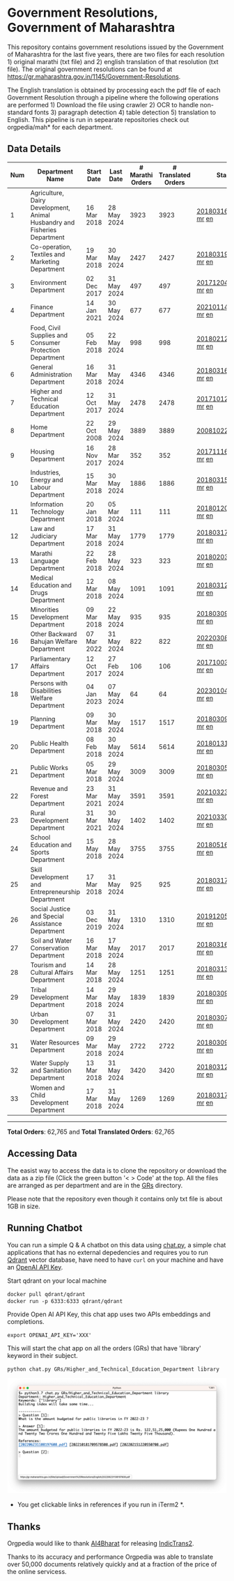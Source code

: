 # Government Resolutions, Government of Maharashtra

This repository contains government resolutions issued by the Government of Maharashtra for the last five years, there are two files for each resolution 1) original marathi (txt file) and 2) english translation of that resolution (txt file). The original government resolutions can be found at https://gr.maharashtra.gov.in/1145/Government-Resolutions.

The English translation is obtained by processing each the pdf file of each Government Resolution through a pipeline where the following operations are performed 1) Download the file using crawler 2) OCR to handle non-standard fonts 3) paragraph detection 4) table  detection 5) translation to English. This pipeline is run in sepearate repositories check out orgpedia/mah* for each department.


## Data Details

| Num | Department Name | Start Date | Last Date | # Marathi Orders | # Translated Orders | Starting Order | Last Order |
| --- | --------------- | ---------- | --------- | ---------------- | ------------------- | -------------- | ---------- |
| 1 | Agriculture, Dairy Development, Animal Husbandry and Fisheries Department | 16 Mar 2018 | 28 May 2024 | 3923 | 3923 | [201803161624182101.pdf](https://gr.maharashtra.gov.in/Site/Upload/Government%20Resolutions/English/201803161624182101.pdf) [mr](GRs/Agriculture,_Dairy_Development,_Animal_Husbandry_and_Fisheries_Department/201803161624182101.pdf.mr.txt) [en](GRs/Agriculture,_Dairy_Development,_Animal_Husbandry_and_Fisheries_Department/201803161624182101.pdf.en.txt) | [202405281721390501.pdf](https://gr.maharashtra.gov.in/Site/Upload/Government%20Resolutions/English/202405281721390501.pdf) [mr](GRs/Agriculture,_Dairy_Development,_Animal_Husbandry_and_Fisheries_Department/202405281721390501.pdf.mr.txt) [en](GRs/Agriculture,_Dairy_Development,_Animal_Husbandry_and_Fisheries_Department/202405281721390501.pdf.en.txt) |
| 2 | Co-operation, Textiles and Marketing Department | 19 Mar 2018 | 30 May 2024 | 2427 | 2427 | [201803191257576702.pdf](https://gr.maharashtra.gov.in/Site/Upload/Government%20Resolutions/English/201803191257576702.pdf) [mr](GRs/Co-operation,_Textiles_and_Marketing_Department/201803191257576702.pdf.mr.txt) [en](GRs/Co-operation,_Textiles_and_Marketing_Department/201803191257576702.pdf.en.txt) | [202405301119508802.pdf](https://gr.maharashtra.gov.in/Site/Upload/Government%20Resolutions/English/202405301119508802..pdf) [mr](GRs/Co-operation,_Textiles_and_Marketing_Department/202405301119508802.pdf.mr.txt) [en](GRs/Co-operation,_Textiles_and_Marketing_Department/202405301119508802.pdf.en.txt) |
| 3 | Environment Department | 02 Dec 2017 | 31 May 2024 | 497 | 497 | [201712041147216904.pdf](https://gr.maharashtra.gov.in/Site/Upload/Government%20Resolutions/English/201712041147216904.pdf) [mr](GRs/Environment_Department/201712041147216904.pdf.mr.txt) [en](GRs/Environment_Department/201712041147216904.pdf.en.txt) | [202405311544430904.pdf](https://gr.maharashtra.gov.in/Site/Upload/Government%20Resolutions/English/202405311544430904.pdf) [mr](GRs/Environment_Department/202405311544430904.pdf.mr.txt) [en](GRs/Environment_Department/202405311544430904.pdf.en.txt) |
| 4 | Finance Department | 14 Jan 2021 | 30 May 2024 | 677 | 677 | [202101141237329905.pdf](https://gr.maharashtra.gov.in/Site/Upload/Government%20Resolutions/English/202101141237329905.pdf) [mr](GRs/Finance_Department/202101141237329905.pdf.mr.txt) [en](GRs/Finance_Department/202101141237329905.pdf.en.txt) | [202405301147298705.pdf](https://gr.maharashtra.gov.in/Site/Upload/Government%20Resolutions/English/202405301147298705.pdf) [mr](GRs/Finance_Department/202405301147298705.pdf.mr.txt) [en](GRs/Finance_Department/202405301147298705.pdf.en.txt) |
| 5 | Food, Civil Supplies and Consumer Protection Department | 05 Feb 2018 | 22 May 2024 | 998 | 998 | [201802121244545806.pdf](https://gr.maharashtra.gov.in/Site/Upload/Government%20Resolutions/English/201802121244545806.pdf) [mr](GRs/Food,_Civil_Supplies_and_Consumer_Protection_Department/201802121244545806.pdf.mr.txt) [en](GRs/Food,_Civil_Supplies_and_Consumer_Protection_Department/201802121244545806.pdf.en.txt) | [202405221138134206.pdf](https://gr.maharashtra.gov.in/Site/Upload/Government%20Resolutions/English/202405221138134206.pdf) [mr](GRs/Food,_Civil_Supplies_and_Consumer_Protection_Department/202405221138134206.pdf.mr.txt) [en](GRs/Food,_Civil_Supplies_and_Consumer_Protection_Department/202405221138134206.pdf.en.txt) |
| 6 | General Administration Department | 16 Mar 2018 | 31 May 2024 | 4346 | 4346 | [201803161224022707.pdf](https://gr.maharashtra.gov.in/Site/Upload/Government%20Resolutions/English/201803161224022707.pdf) [mr](GRs/General_Administration_Department/201803161224022707.pdf.mr.txt) [en](GRs/General_Administration_Department/201803161224022707.pdf.en.txt) | [202405311522160607.pdf](https://gr.maharashtra.gov.in/Site/Upload/Government%20Resolutions/English/202405311522160607...pdf) [mr](GRs/General_Administration_Department/202405311522160607.pdf.mr.txt) [en](GRs/General_Administration_Department/202405311522160607.pdf.en.txt) |
| 7 | Higher and Technical Education Department | 12 Oct 2017 | 31 May 2024 | 2478 | 2478 | [201710121514029708.pdf](https://gr.maharashtra.gov.in/Site/Upload/Government%20Resolutions/English/201710121514029708.pdf) [mr](GRs/Higher_and_Technical_Education_Department/201710121514029708.pdf.mr.txt) [en](GRs/Higher_and_Technical_Education_Department/201710121514029708.pdf.en.txt) | [202405311806342608.pdf](https://gr.maharashtra.gov.in/Site/Upload/Government%20Resolutions/English/202405311806342608.pdf) [mr](GRs/Higher_and_Technical_Education_Department/202405311806342608.pdf.mr.txt) [en](GRs/Higher_and_Technical_Education_Department/202405311806342608.pdf.en.txt) |
| 8 | Home Department | 22 Oct 2008 | 29 May 2024 | 3889 | 3889 | [20081022.pdf](https://gr.maharashtra.gov.in/Site/Upload/Government%20Resolutions/English/20081022.pdf) [mr](GRs/Home_Department/20081022.pdf.mr.txt) [en](GRs/Home_Department/20081022.pdf.en.txt) | [202405291456351729.pdf](https://gr.maharashtra.gov.in/Site/Upload/Government%20Resolutions/English/202405291456351729.pdf) [mr](GRs/Home_Department/202405291456351729.pdf.mr.txt) [en](GRs/Home_Department/202405291456351729.pdf.en.txt) |
| 9 | Housing Department | 16 Nov 2017 | 28 Mar 2024 | 352 | 352 | [201711161447076609.pdf](https://gr.maharashtra.gov.in/Site/Upload/Government%20Resolutions/English/201711161447076609.pdf) [mr](GRs/Housing_Department/201711161447076609.pdf.mr.txt) [en](GRs/Housing_Department/201711161447076609.pdf.en.txt) | [202403281255554909.pdf](https://gr.maharashtra.gov.in/Site/Upload/Government%20Resolutions/English/202403281255554909.pdf) [mr](GRs/Housing_Department/202403281255554909.pdf.mr.txt) [en](GRs/Housing_Department/202403281255554909.pdf.en.txt) |
| 10 | Industries, Energy and Labour Department | 15 Mar 2018 | 30 May 2024 | 1886 | 1886 | [201803151204055010.pdf](https://gr.maharashtra.gov.in/Site/Upload/Government%20Resolutions/English/201803151204055010.pdf) [mr](GRs/Industries,_Energy_and_Labour_Department/201803151204055010.pdf.mr.txt) [en](GRs/Industries,_Energy_and_Labour_Department/201803151204055010.pdf.en.txt) | [202405301349068810.pdf](https://gr.maharashtra.gov.in/Site/Upload/Government%20Resolutions/English/202405301349068810.pdf) [mr](GRs/Industries,_Energy_and_Labour_Department/202405301349068810.pdf.mr.txt) [en](GRs/Industries,_Energy_and_Labour_Department/202405301349068810.pdf.en.txt) |
| 11 | Information Technology Department | 20 Jan 2018 | 05 Mar 2024 | 111 | 111 | [201801201843024511.pdf](https://gr.maharashtra.gov.in/Site/Upload/Government%20Resolutions/English/201801201843024511.pdf) [mr](GRs/Information_Technology_Department/201801201843024511.pdf.mr.txt) [en](GRs/Information_Technology_Department/201801201843024511.pdf.en.txt) | [202403051249430211.pdf](https://gr.maharashtra.gov.in/Site/Upload/Government%20Resolutions/English/202403051249430211.pdf) [mr](GRs/Information_Technology_Department/202403051249430211.pdf.mr.txt) [en](GRs/Information_Technology_Department/202403051249430211.pdf.en.txt) |
| 12 | Law and Judiciary Department | 17 Mar 2018 | 31 May 2024 | 1779 | 1779 | [201803171129290212.pdf](https://gr.maharashtra.gov.in/Site/Upload/Government%20Resolutions/English/201803171129290212.pdf) [mr](GRs/Law_and_Judiciary_Department/201803171129290212.pdf.mr.txt) [en](GRs/Law_and_Judiciary_Department/201803171129290212.pdf.en.txt) | [202405311145114112.pdf](https://gr.maharashtra.gov.in/Site/Upload/Government%20Resolutions/English/202405311145114112.pdf) [mr](GRs/Law_and_Judiciary_Department/202405311145114112.pdf.mr.txt) [en](GRs/Law_and_Judiciary_Department/202405311145114112.pdf.en.txt) |
| 13 | Marathi Language Department | 22 Feb 2018 | 28 May 2024 | 323 | 323 | [201802031549154233.pdf](https://gr.maharashtra.gov.in/Site/Upload/Government%20Resolutions/English/201802031549154233.pdf) [mr](GRs/Marathi_Language_Department/201802031549154233.pdf.mr.txt) [en](GRs/Marathi_Language_Department/201802031549154233.pdf.en.txt) | [202405281600192133.pdf](https://gr.maharashtra.gov.in/Site/Upload/Government%20Resolutions/English/202405281600192133.pdf) [mr](GRs/Marathi_Language_Department/202405281600192133.pdf.mr.txt) [en](GRs/Marathi_Language_Department/202405281600192133.pdf.en.txt) |
| 14 | Medical Education and Drugs Department | 12 Mar 2018 | 08 May 2024 | 1091 | 1091 | [201803121137094813.pdf](https://gr.maharashtra.gov.in/Site/Upload/Government%20Resolutions/English/201803121137094813.pdf) [mr](GRs/Medical_Education_and_Drugs_Department/201803121137094813.pdf.mr.txt) [en](GRs/Medical_Education_and_Drugs_Department/201803121137094813.pdf.en.txt) | [202405081814082713.pdf](https://gr.maharashtra.gov.in/Site/Upload/Government%20Resolutions/English/202405081814082713.pdf) [mr](GRs/Medical_Education_and_Drugs_Department/202405081814082713.pdf.mr.txt) [en](GRs/Medical_Education_and_Drugs_Department/202405081814082713.pdf.en.txt) |
| 15 | Minorities Development Department | 09 Mar 2018 | 22 May 2024 | 935 | 935 | [201803091218355314.pdf](https://gr.maharashtra.gov.in/Site/Upload/Government%20Resolutions/English/201803091218355314.pdf) [mr](GRs/Minorities_Development_Department/201803091218355314.pdf.mr.txt) [en](GRs/Minorities_Development_Department/201803091218355314.pdf.en.txt) | [202405221153537814.pdf](https://gr.maharashtra.gov.in/Site/Upload/Government%20Resolutions/English/202405221153537814.pdf) [mr](GRs/Minorities_Development_Department/202405221153537814.pdf.mr.txt) [en](GRs/Minorities_Development_Department/202405221153537814.pdf.en.txt) |
| 16 | Other Backward Bahujan Welfare Department | 07 Mar 2022 | 31 May 2024 | 822 | 822 | [202203081752439334.pdf](https://gr.maharashtra.gov.in/Site/Upload/Government%20Resolutions/English/202203081752439334.pdf) [mr](GRs/Other_Backward_Bahujan_Welfare_Department/202203081752439334.pdf.mr.txt) [en](GRs/Other_Backward_Bahujan_Welfare_Department/202203081752439334.pdf.en.txt) | [202405311706244434.pdf](https://gr.maharashtra.gov.in/Site/Upload/Government%20Resolutions/English/202405311706244434.pdf) [mr](GRs/Other_Backward_Bahujan_Welfare_Department/202405311706244434.pdf.mr.txt) [en](GRs/Other_Backward_Bahujan_Welfare_Department/202405311706244434.pdf.en.txt) |
| 17 | Parliamentary Affairs Department | 12 Oct 2017 | 27 Feb 2024 | 106 | 106 | [201710031642378615.pdf](https://gr.maharashtra.gov.in/Site/Upload/Government%20Resolutions/English/201710031642378615.pdf) [mr](GRs/Parliamentary_Affairs_Department/201710031642378615.pdf.mr.txt) [en](GRs/Parliamentary_Affairs_Department/201710031642378615.pdf.en.txt) | [202402271500283915.pdf](https://gr.maharashtra.gov.in/Site/Upload/Government%20Resolutions/English/202402271500283915.pdf) [mr](GRs/Parliamentary_Affairs_Department/202402271500283915.pdf.mr.txt) [en](GRs/Parliamentary_Affairs_Department/202402271500283915.pdf.en.txt) |
| 18 | Persons with Disabilities Welfare Department | 04 Jan 2023 | 07 May 2024 | 64 | 64 | [202301041906309635.pdf](https://gr.maharashtra.gov.in/Site/Upload/Government%20Resolutions/English/202301041906309635.pdf) [mr](GRs/Persons_with_Disabilities_Welfare_Department/202301041906309635.pdf.mr.txt) [en](GRs/Persons_with_Disabilities_Welfare_Department/202301041906309635.pdf.en.txt) | [202405071203223435.pdf](https://gr.maharashtra.gov.in/Site/Upload/Government%20Resolutions/English/202405071203223435.pdf) [mr](GRs/Persons_with_Disabilities_Welfare_Department/202405071203223435.pdf.mr.txt) [en](GRs/Persons_with_Disabilities_Welfare_Department/202405071203223435.pdf.en.txt) |
| 19 | Planning Department | 09 Mar 2018 | 30 May 2024 | 1517 | 1517 | [201803091441032716.pdf](https://gr.maharashtra.gov.in/Site/Upload/Government%20Resolutions/English/201803091441032716.pdf) [mr](GRs/Planning_Department/201803091441032716.pdf.mr.txt) [en](GRs/Planning_Department/201803091441032716.pdf.en.txt) | [202405301220489016.pdf](https://gr.maharashtra.gov.in/Site/Upload/Government%20Resolutions/English/202405301220489016.pdf) [mr](GRs/Planning_Department/202405301220489016.pdf.mr.txt) [en](GRs/Planning_Department/202405301220489016.pdf.en.txt) |
| 20 | Public Health Department | 08 Feb 2018 | 30 May 2024 | 5614 | 5614 | [201801311722275417.pdf](https://gr.maharashtra.gov.in/Site/Upload/Government%20Resolutions/English/201801311722275417.pdf) [mr](GRs/Public_Health_Department/201801311722275417.pdf.mr.txt) [en](GRs/Public_Health_Department/201801311722275417.pdf.en.txt) | [202405301624298917.pdf](https://gr.maharashtra.gov.in/Site/Upload/Government%20Resolutions/English/202405301624298917.pdf) [mr](GRs/Public_Health_Department/202405301624298917.pdf.mr.txt) [en](GRs/Public_Health_Department/202405301624298917.pdf.en.txt) |
| 21 | Public Works Department | 05 Mar 2018 | 29 May 2024 | 3009 | 3009 | [201803051515468118.pdf](https://gr.maharashtra.gov.in/Site/Upload/Government%20Resolutions/English/201803051515468118.pdf) [mr](GRs/Public_Works_Department/201803051515468118.pdf.mr.txt) [en](GRs/Public_Works_Department/201803051515468118.pdf.en.txt) | [202405291119329018.pdf](https://gr.maharashtra.gov.in/Site/Upload/Government%20Resolutions/English/202405291119329018.pdf) [mr](GRs/Public_Works_Department/202405291119329018.pdf.mr.txt) [en](GRs/Public_Works_Department/202405291119329018.pdf.en.txt) |
| 22 | Revenue and Forest Department | 23 Mar 2021 | 31 May 2024 | 3591 | 3591 | [202103231328393119.pdf](https://gr.maharashtra.gov.in/Site/Upload/Government%20Resolutions/English/202103231328393119.pdf) [mr](GRs/Revenue_and_Forest_Department/202103231328393119.pdf.mr.txt) [en](GRs/Revenue_and_Forest_Department/202103231328393119.pdf.en.txt) | [202405311253446119.pdf](https://gr.maharashtra.gov.in/Site/Upload/Government%20Resolutions/English/202405311253446119.pdf) [mr](GRs/Revenue_and_Forest_Department/202405311253446119.pdf.mr.txt) [en](GRs/Revenue_and_Forest_Department/202405311253446119.pdf.en.txt) |
| 23 | Rural Development Department | 31 Mar 2021 | 30 May 2024 | 1402 | 1402 | [202103301021181120.pdf](https://gr.maharashtra.gov.in/Site/Upload/Government%20Resolutions/English/202103301021181120.pdf) [mr](GRs/Rural_Development_Department/202103301021181120.pdf.mr.txt) [en](GRs/Rural_Development_Department/202103301021181120.pdf.en.txt) | [202405301348484420.pdf](https://gr.maharashtra.gov.in/Site/Upload/Government%20Resolutions/English/202405301348484420.pdf) [mr](GRs/Rural_Development_Department/202405301348484420.pdf.mr.txt) [en](GRs/Rural_Development_Department/202405301348484420.pdf.en.txt) |
| 24 | School Education and Sports Department | 15 May 2018 | 28 May 2024 | 3755 | 3755 | [201805161114241221.pdf](https://gr.maharashtra.gov.in/Site/Upload/Government%20Resolutions/English/201805161114241221.pdf) [mr](GRs/School_Education_and_Sports_Department/201805161114241221.pdf.mr.txt) [en](GRs/School_Education_and_Sports_Department/201805161114241221.pdf.en.txt) | [202405281457161921.pdf](https://gr.maharashtra.gov.in/Site/Upload/Government%20Resolutions/English/202405281457161921.pdf) [mr](GRs/School_Education_and_Sports_Department/202405281457161921.pdf.mr.txt) [en](GRs/School_Education_and_Sports_Department/202405281457161921.pdf.en.txt) |
| 25 | Skill Development and Entrepreneurship Department | 17 Mar 2018 | 31 May 2024 | 925 | 925 | [201803171322099003.pdf](https://gr.maharashtra.gov.in/Site/Upload/Government%20Resolutions/English/201803171322099003.pdf) [mr](GRs/Skill_Development_and_Entrepreneurship_Department/201803171322099003.pdf.mr.txt) [en](GRs/Skill_Development_and_Entrepreneurship_Department/201803171322099003.pdf.en.txt) | [202405311536517603.pdf](https://gr.maharashtra.gov.in/Site/Upload/Government%20Resolutions/English/202405311536517603.pdf) [mr](GRs/Skill_Development_and_Entrepreneurship_Department/202405311536517603.pdf.mr.txt) [en](GRs/Skill_Development_and_Entrepreneurship_Department/202405311536517603.pdf.en.txt) |
| 26 | Social Justice and Special Assistance Department | 03 Dec 2019 | 31 May 2024 | 1310 | 1310 | [201912051107011622.pdf](https://gr.maharashtra.gov.in/Site/Upload/Government%20Resolutions/English/201912051107011622.pdf) [mr](GRs/Social_Justice_and_Special_Assistance_Department/201912051107011622.pdf.mr.txt) [en](GRs/Social_Justice_and_Special_Assistance_Department/201912051107011622.pdf.en.txt) | [202405311602304522.pdf](https://gr.maharashtra.gov.in/Site/Upload/Government%20Resolutions/English/202405311602304522.pdf) [mr](GRs/Social_Justice_and_Special_Assistance_Department/202405311602304522.pdf.mr.txt) [en](GRs/Social_Justice_and_Special_Assistance_Department/202405311602304522.pdf.en.txt) |
| 27 | Soil and Water Conservation Department | 16 Mar 2018 | 17 May 2024 | 2017 | 2017 | [201803161247582426.pdf](https://gr.maharashtra.gov.in/Site/Upload/Government%20Resolutions/English/201803161247582426.pdf) [mr](GRs/Soil_and_Water_Conservation_Department/201803161247582426.pdf.mr.txt) [en](GRs/Soil_and_Water_Conservation_Department/201803161247582426.pdf.en.txt) | [202405171558552326.pdf](https://gr.maharashtra.gov.in/Site/Upload/Government%20Resolutions/English/202405171558552326.pdf) [mr](GRs/Soil_and_Water_Conservation_Department/202405171558552326.pdf.mr.txt) [en](GRs/Soil_and_Water_Conservation_Department/202405171558552326.pdf.en.txt) |
| 28 | Tourism and Cultural Affairs Department | 14 Mar 2018 | 28 May 2024 | 1251 | 1251 | [201803131542054523.pdf](https://gr.maharashtra.gov.in/Site/Upload/Government%20Resolutions/English/201803131542054523.pdf) [mr](GRs/Tourism_and_Cultural_Affairs_Department/201803131542054523.pdf.mr.txt) [en](GRs/Tourism_and_Cultural_Affairs_Department/201803131542054523.pdf.en.txt) | [202405281632359923.pdf](https://gr.maharashtra.gov.in/Site/Upload/Government%20Resolutions/English/202405281632359923...pdf) [mr](GRs/Tourism_and_Cultural_Affairs_Department/202405281632359923.pdf.mr.txt) [en](GRs/Tourism_and_Cultural_Affairs_Department/202405281632359923.pdf.en.txt) |
| 29 | Tribal Development Department | 14 Mar 2018 | 29 May 2024 | 1839 | 1839 | [201803091105184924.pdf](https://gr.maharashtra.gov.in/Site/Upload/Government%20Resolutions/English/201803091105184924.pdf) [mr](GRs/Tribal_Development_Department/201803091105184924.pdf.mr.txt) [en](GRs/Tribal_Development_Department/201803091105184924.pdf.en.txt) | [202405291610159324.pdf](https://gr.maharashtra.gov.in/Site/Upload/Government%20Resolutions/English/202405291610159324.pdf) [mr](GRs/Tribal_Development_Department/202405291610159324.pdf.mr.txt) [en](GRs/Tribal_Development_Department/202405291610159324.pdf.en.txt) |
| 30 | Urban Development Department | 07 Mar 2018 | 31 May 2024 | 2420 | 2420 | [201803071203178325.pdf](https://gr.maharashtra.gov.in/Site/Upload/Government%20Resolutions/English/201803071203178325.pdf) [mr](GRs/Urban_Development_Department/201803071203178325.pdf.mr.txt) [en](GRs/Urban_Development_Department/201803071203178325.pdf.en.txt) | [202405311759012625.pdf](https://gr.maharashtra.gov.in/Site/Upload/Government%20Resolutions/English/202405311759012625.pdf) [mr](GRs/Urban_Development_Department/202405311759012625.pdf.mr.txt) [en](GRs/Urban_Development_Department/202405311759012625.pdf.en.txt) |
| 31 | Water Resources Department | 09 Mar 2018 | 29 May 2024 | 2722 | 2722 | [201803091034435527.pdf](https://gr.maharashtra.gov.in/Site/Upload/Government%20Resolutions/English/201803091034435527.pdf) [mr](GRs/Water_Resources_Department/201803091034435527.pdf.mr.txt) [en](GRs/Water_Resources_Department/201803091034435527.pdf.en.txt) | [202405301415561127.pdf](https://gr.maharashtra.gov.in/Site/Upload/Government%20Resolutions/English/202405301415561127.pdf) [mr](GRs/Water_Resources_Department/202405301415561127.pdf.mr.txt) [en](GRs/Water_Resources_Department/202405301415561127.pdf.en.txt) |
| 32 | Water Supply and Sanitation Department | 13 Mar 2018 | 31 May 2024 | 3420 | 3420 | [201803121414108428.pdf](https://gr.maharashtra.gov.in/Site/Upload/Government%20Resolutions/English/201803121414108428.pdf) [mr](GRs/Water_Supply_and_Sanitation_Department/201803121414108428.pdf.mr.txt) [en](GRs/Water_Supply_and_Sanitation_Department/201803121414108428.pdf.en.txt) | [202405311313130528.pdf](https://gr.maharashtra.gov.in/Site/Upload/Government%20Resolutions/English/202405311313130528.pdf) [mr](GRs/Water_Supply_and_Sanitation_Department/202405311313130528.pdf.mr.txt) [en](GRs/Water_Supply_and_Sanitation_Department/202405311313130528.pdf.en.txt) |
| 33 | Women and Child Development Department | 17 Mar 2018 | 31 May 2024 | 1269 | 1269 | [201803171539444330.pdf](https://gr.maharashtra.gov.in/Site/Upload/Government%20Resolutions/English/201803171539444330.pdf) [mr](GRs/Women_and_Child_Development_Department/201803171539444330.pdf.mr.txt) [en](GRs/Women_and_Child_Development_Department/201803171539444330.pdf.en.txt) | [202405311342446530.pdf](https://gr.maharashtra.gov.in/Site/Upload/Government%20Resolutions/English/202405311342446530.pdf) [mr](GRs/Women_and_Child_Development_Department/202405311342446530.pdf.mr.txt) [en](GRs/Women_and_Child_Development_Department/202405311342446530.pdf.en.txt) |
----------------------------------------------------------------------------------------------------

**Total Orders**: 62,765 and **Total Translated Orders**: 62,765
## Accessing Data

The easist way to access the data is to clone the repository or download the data as a zip file (Click the green button '< > Code' at the top. All the files are arranged as per department and are in the [GRs](GRs) directory.

Please note that the repository even though it contains only txt file is about 1GB in size.

## Running Chatbot

You can run a simple Q & A chatbot on this data using [chat.py](chat.py), a simple chat applications that has no external depedencies and requires you to run [Qdrant](https://qdrant.tech/) vector database, have need to have `curl` on your machine and have an [OpenAI API Key](https://help.openai.com/en/articles/4936850-where-do-i-find-my-secret-api-key).

Start qdrant on your local machine
```shell
docker pull qdrant/qdrant
docker run -p 6333:6333 qdrant/qdrant
```

Provide Open AI API Key, this chat app uses two APIs embeddings and completions.
```shell
export OPENAI_API_KEY='XXX'
```

This will start the chat app on all the orders (GRs) that have 'library' keyword in their subject.

```shell
python chat.py GRs/Higher_and_Technical_Education_Department library
```

![screenshot of running chat.py](screenshot.png)

* You get clickable links in references if you run in iTerm2 *.

## Thanks

Orgpedia would like to thank [AI4Bharat](https://ai4bharat.iitm.ac.in/) for releasing [IndicTrans2](https://github.com/AI4Bharat/IndicTrans2).

Thanks to its accuracy and performance Orgpedia was able to translate over 50,000 documents relatively quickly and at a fraction of the price of the online servicess.












